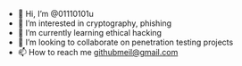 - 👋 Hi, I’m @01110101u
- 👀 I’m interested in cryptography, phishing
- 🌱 I’m currently learning ethical hacking
- 💞️ I’m looking to collaborate on penetration testing projects
- 📫 How to reach me githubmeil@gmail.com

<!---
01110101u/01110101u is a ✨ special ✨ repository because its `README.md` (this file) appears on your GitHub profile.
You can click the Preview link to take a look at your changes.
--->
